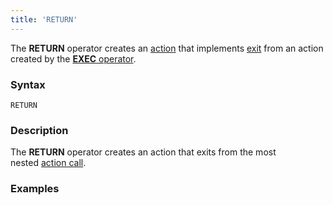 ```yaml
---
title: 'RETURN'
---
```


The **RETURN** operator creates an [action](Actions.md) that implements [exit](Exit_RETURN_.md) from an action created by the [**EXEC** operator](Call_EXEC_.md).

### Syntax

    RETURN

### Description

The **RETURN** operator creates an action that exits from the most nested [action call](Call_EXEC_.md). 

### Examples



  
